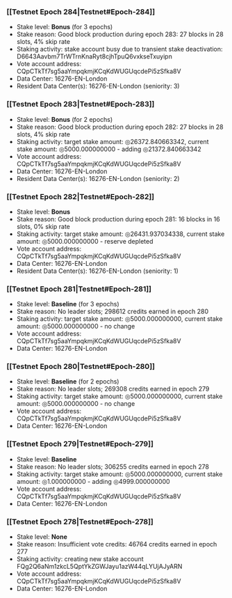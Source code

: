 ### [[Testnet Epoch 284|Testnet#Epoch-284]]
* Stake level: **Bonus** (for 3 epochs)
* Stake reason: Good block production during epoch 283: 27 blocks in 28 slots, 4% skip rate
* Staking activity: stake account busy due to transient stake deactivation: D6643Aavbm7TrWTrnKnaRyt8cjhTpuQ6vxkseTxuyipn
* Vote account address: CQpCTkTf7sg5aaYmpqkmjKCqKdWUGUqcdePi5zSfka8V
* Data Center: 16276-EN-London
* Resident Data Center(s): 16276-EN-London (seniority: 3)
### [[Testnet Epoch 283|Testnet#Epoch-283]]
* Stake level: **Bonus** (for 2 epochs)
* Stake reason: Good block production during epoch 282: 27 blocks in 28 slots, 4% skip rate
* Staking activity: target stake amount: ◎26372.840663342, current stake amount: ◎5000.000000000 - adding ◎21372.840663342
* Vote account address: CQpCTkTf7sg5aaYmpqkmjKCqKdWUGUqcdePi5zSfka8V
* Data Center: 16276-EN-London
* Resident Data Center(s): 16276-EN-London (seniority: 2)
### [[Testnet Epoch 282|Testnet#Epoch-282]]
* Stake level: **Bonus**
* Stake reason: Good block production during epoch 281: 16 blocks in 16 slots, 0% skip rate
* Staking activity: target stake amount: ◎26431.937034338, current stake amount: ◎5000.000000000 - reserve depleted
* Vote account address: CQpCTkTf7sg5aaYmpqkmjKCqKdWUGUqcdePi5zSfka8V
* Data Center: 16276-EN-London
* Resident Data Center(s): 16276-EN-London (seniority: 1)
### [[Testnet Epoch 281|Testnet#Epoch-281]]
* Stake level: **Baseline** (for 3 epochs)
* Stake reason: No leader slots; 298612 credits earned in epoch 280
* Staking activity: target stake amount: ◎5000.000000000, current stake amount: ◎5000.000000000 - no change
* Vote account address: CQpCTkTf7sg5aaYmpqkmjKCqKdWUGUqcdePi5zSfka8V
* Data Center: 16276-EN-London
### [[Testnet Epoch 280|Testnet#Epoch-280]]
* Stake level: **Baseline** (for 2 epochs)
* Stake reason: No leader slots; 269308 credits earned in epoch 279
* Staking activity: target stake amount: ◎5000.000000000, current stake amount: ◎5000.000000000 - no change
* Vote account address: CQpCTkTf7sg5aaYmpqkmjKCqKdWUGUqcdePi5zSfka8V
* Data Center: 16276-EN-London
### [[Testnet Epoch 279|Testnet#Epoch-279]]
* Stake level: **Baseline**
* Stake reason: No leader slots; 306255 credits earned in epoch 278
* Staking activity: target stake amount: ◎5000.000000000, current stake amount: ◎1.000000000 - adding ◎4999.000000000
* Vote account address: CQpCTkTf7sg5aaYmpqkmjKCqKdWUGUqcdePi5zSfka8V
* Data Center: 16276-EN-London
### [[Testnet Epoch 278|Testnet#Epoch-278]]
* Stake level: **None**
* Stake reason: Insufficient vote credits: 46764 credits earned in epoch 277
* Staking activity: creating new stake account FQg2Q6aNm1zkcL5QptYkZGWJayu1azW44qLYUjAJyARN
* Vote account address: CQpCTkTf7sg5aaYmpqkmjKCqKdWUGUqcdePi5zSfka8V
* Data Center: 16276-EN-London